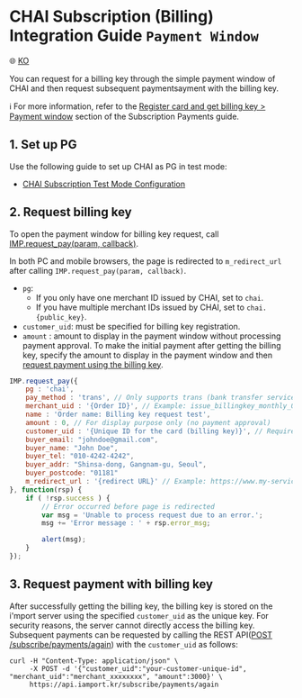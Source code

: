 # CHAI Subscription (Billing) Integration Guide `Payment Window`

:globe_with_meridians: <a href="https://github.com/iamport/iamport-manual/blob/master/%EB%B9%84%EC%9D%B8%EC%A6%9D%EA%B2%B0%EC%A0%9C/example/chai-request-billing-key.md">KO</a>

You can request for a billing key through the simple payment window of CHAI and then request subsequent paymentsayment with the billing key.<Br />

ℹ️ For more information, refer to the [Register card and get billing key > Payment window](https://docs.iamport.kr/en-US/implementation/subscription#issue-billing-b) section of the Subscription Payments guide.

## 1. Set up PG

Use the following guide to set up CHAI as PG in test mode:
- <a href="https://guide.iamport.kr/195ae9aa-d862-4fb6-a637-3065c3dae1e7" target="_blank">CHAI Subscription Test Mode Configuration</a>

## 2. Request billing key

To open the payment window for billing key request, call [IMP.request_pay(param, callback)](https://docs.iamport.kr/en-US/tech/imp#request_pay).

In both PC and mobile browsers, the page is redirected to `m_redirect_url` after calling `IMP.request_pay(param, callback)`.

- `pg`:
    - If you only have one merchant ID issued by CHAI, set to `chai`.
    - If you have multiple merchant IDs issued by CHAI, set to `chai.{public_key}`.
- `customer_uid`: must be specified for billing key registration.
- `amount` : amount to display in the payment window without processing payment approval. To make the initial payment after getting the billing key, specify the amount to display in the payment window and then [request payment using the billing key](#request-pay).

```javascript
IMP.request_pay({
    pg : 'chai',
    pay_method : 'trans', // Only supports trans (bank transfer service)
    merchant_uid : '{Order ID}', // Example: issue_billingkey_monthly_0001
    name : 'Order name: Billing key request test',
    amount : 0, // For display purpose only (no payment approval)
    customer_uid : '{Unique ID for the card (billing key)}', // Required (Example: gildong_0001_1234)
    buyer_email: "johndoe@gmail.com",
    buyer_name: "John Doe",
    buyer_tel: "010-4242-4242",
    buyer_addr: "Shinsa-dong, Gangnam-gu, Seoul",
    buyer_postcode: "01181" 
    m_redirect_url : '{redirect URL}' // Example: https://www.my-service.com/payments/complete/mobile
}, function(rsp) {
    if ( !rsp.success ) {
    	// Error occurred before page is redirected
        var msg = 'Unable to process request due to an error.';
        msg += 'Error message : ' + rsp.error_msg;

        alert(msg);
    }
});
```

<a name="request-pay" />

## 3. Request payment with billing key

After successfully getting the billing key, the billing key is stored on the i'mport server using the specified `customer_uid` as the unique key. For security reasons, the server cannot directly access the billing key. Subsequent payments can be requested by calling the REST API([POST /subscribe/payments/again](https://api.iamport.kr/#!/subscribe/again)) with the `customer_uid` as follows:

```
curl -H "Content-Type: application/json" \   
     -X POST -d '{"customer_uid":"your-customer-unique-id", "merchant_uid":"merchant_xxxxxxxx", "amount":3000}' \
     https://api.iamport.kr/subscribe/payments/again
```
